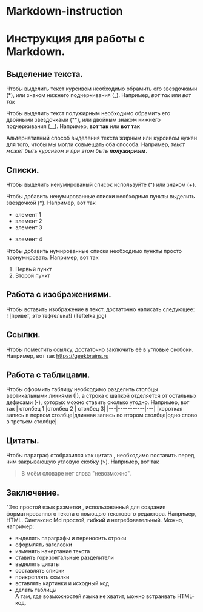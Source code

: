 # Markdown-instruction
# Инструкция для работы с Markdown.

## Выделение текста. 
Чтобы выделить текст курсивом необходимо обрамить его звездочками (*), или знаком нижнего подчеркивания (_). Например, *вот так* или _вот так_

Чтобы выделить текст полужирным необходимо обрамить его двойными звездочками (**), или двойным знаком нижнего подчеркивания (__). Например, **вот так** или __вот так__

Альтернативный способ выделения текста жирным или курсивом нужен для того, чтобы мы могли совмещать оба способа. Например, _текст может быть курсивом и при этом быть **полужирным**_.

## Списки. 

Чтобы выделить ненумированый список используйте (*) или знаком (+).

Чтобы добавить ненумированные списки необходимо пункты выделить звездочкой (*). Например, вот так
* элемент 1
* элемент 2
* элемент 3
+ элемент 4 

Чтобы добавить нумированные списки необходимо пункты просто пронумировать. Например, вот так
1. Первый пункт
2. Второй пункт 

## Работа с изображениями. 

Чтобы вставить изображение в текст, достаточно написать следующее: ! [привет, это тефтелька!] (Teftelka.jpg)  

## Ссылки. 

Чтобы поместить ссылку, достаточно заключить её в угловые скобоки. Например, вот так
<https://geekbrains.ru>

## Работа с таблицами. 

Чтобы оформить таблицу необходимо разделить столбцы вертикальными линиями (|), а строка с шапкой отделяется от остальных дефисами (-), которых можно ставить сколько угодно. Например, вот так 
| столбец 1 |столбец 2 | столбец 3|
|---|-----------|---|
|короткая запись в первом столбце|длинная запись во втором столбце|одно слово в третьем столбце|

## Цитаты. 

Чтобы параграф отобразился как цитата , необходимо поставить перед ним закрывающую угловую скобку (>). Например, вот так 
> В моём словаре нет слова "невозможно". 

## Заключение. 

"Это простой язык разметки , использованный для создания форматированного текста с помощью текстового редактора. Например, HTML. 
Синтаксис Md простой, гибкий и нетребовательный. Можно, например: 
* выделять параграфы и переносить строки
* оформлять заголовки 
* изменять начертание текста 
* ставить горизонтальные разделители 
* выделять цитаты 
* составлять списки 
* прикреплять ссылки 
* вставлять картинки и исходный код 
* делать таблицы   
А там, где возможностей языка не хватит, можно встраивать HTML-код. 

